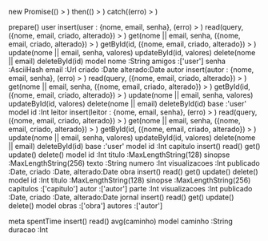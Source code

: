 new Promise(() > )
	then(() > )
	catch((erro) > )

prepare()
user
	insert(user : {nome, email, senha}, (erro) > )
	read(query, ({nome, email, criado, alterado}) > )
	get(nome || email, senha, ({nome, email, criado, alterado}) > )
	getById(id, ({nome, email, criado, alterado}) > )
	update(nome || email, senha, valores)
	updateById(id, valores)
	delete(nome || email)
	deleteById(id)
	model
		nome	:String
		amigos	:['user']
		senha	:AsciiHash
		email	:Url
		criado	:Date
		alterado:Date
autor
	insert(autor : {nome, email, senha}, (erro) > )
	read(query, ({nome, email, criado, alterado}) > )
	get(nome || email, senha, ({nome, email, criado, alterado}) > )
	getById(id, ({nome, email, criado, alterado}) > )
	update(nome || email, senha, valores)
	updateById(id, valores)
	delete(nome || email)
	deleteById(id)
	base	:'user'
	model
		id	:Int
leitor
	insert(leitor : {nome, email, senha}, (erro) > )
	read(query, ({nome, email, criado, alterado}) > )
	get(nome || email, senha, ({nome, email, criado, alterado}) > )
	getById(id, ({nome, email, criado, alterado}) > )
	update(nome || email, senha, valores)
	updateById(id, valores)
	delete(nome || email)
	deleteById(id)
	base	:'user'
	model
		id	:Int
capitulo
	insert()
	read()
	get()
	update()
	delete()
	model
		id	:Int
		titulo	:MaxLengthString(128)
		sinopse	:MaxLengthString(256)
		texto	:String
		numero	:Int
		visualizacoes	:Int
		publicado	:Date,
		criado	:Date,
		alterado:Date
obra
	insert()
	read()
	get()
	update()
	delete()
	model
		id	:Int
		titulo	:MaxLengthString(128)
		sinopse	:MaxLengthString(256)
		capitulos	:['capitulo']
		autor	:['autor']
		parte	:Int
		visualizacoes	:Int
		publicado	:Date,
		criado	:Date,
		alterado:Date
jornal
	insert()
	read()
	get()
	update()
	delete()
	model
		obras	:['obra']
		autores	:['autor']

meta
	spentTime
		insert()
		read()
		avg(caminho)
		model
			caminho	:String
			duracao	:Int